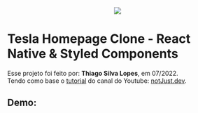 <!---->
<div align="center">
<img src="./public/app.jpg" align="center">
</div>

# Tesla Homepage Clone - React Native & Styled Components

<p>Esse projeto foi feito por: <strong>Thiago Silva Lopes</strong>, em 07/2022.</br>
Tendo como base o <a href="https://www.youtube.com/watch?v=iQ_0Fd_N3Mk" target="_blank">tutorial</a>
do canal do Youtube: <a href="https://www.youtube.com/channel/UCYSa_YLoJokZAwHhlwJntIA" target="_blank">
notJust․dev</a>.</p>

## Demo:
